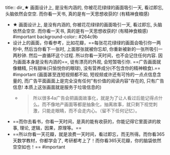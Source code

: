 title:: dir_★ 画面设计上, 是没有内涵的, 你被花花绿绿的画面吸引一天, 看过即忘, 头脑依然会空空. 而你看一天书, 真的是有一天思想收获的! (有精神食粮感)

- ★ 画面设计上, 是没有内涵的, 你被花花绿绿的画面吸引一天, 看过即忘, 头脑依然会空空. 而你看一天书, 真的是有一天思想收获的! (有精神食粮感) #important
  background-color:: #264c9b
- 设计上的画面，你看参考，比如花瓣，==每张花花绿绿的画面会吸引你一两秒中, 然后当你看下一张时, 上面那张就被你忘却, 你重新被新的一张所吸引一两秒钟. 然后一直循环这个过程.  所以你看一天时间，也不会记住任何内容. 因为画面本身是没有内涵的==, 徒有漂亮的外观, 会短暂吸引你.  ==广告画面就像糖精, 只有甜味(只愉悦你的眼球), 没有营养成分(不包含你的精神粮食).== #important
  (画面甚至连短视频都不如, 短视频或许还有可怜的一点点信息含量的, 而广告平面画面上是完全没有任何"有价值的阅读内容"存在的, 只有广告信息! 本质上这张画面就是服务于垃圾信息的)
	- > 所以很多4a广告会把画面故事化，就是为了让人看过后能记得点什么。而不像地产画面等都是抽象化，抽离故事，就只剩下视觉刺激，只能走眼睛，而不会走内心。（留不下任何记忆）。
- ==而你去看书，你看一天时间，是真的能有收获的，你能记得它里面讲的故事, 理论, 逻辑，因果，原理等。==
- ==所以你看一天花瓣，就是浪费一天时间，看过即忘，而无所得。而你看365天数学教材，你都学会了, 考研都考上了！而你看365天花瓣，你的脑袋依然空空如也！== #important